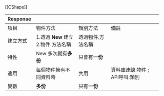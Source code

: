 [[CShape]]


| Response     |  |      |       |       
| -------- | ------------ | ---- | ----- |
| 項目     | 物件方法 | 類別方法 | 備註|
| 建立方式 | 1.透過 **New** 建立 <br>2.物件.方法名稱 | 透過物件.方法名稱 |   | 
| 特性 | New 多次就有**多份** | 只會有**一份** || 
| 適用 | 每個物件擁有不同資料時 | 共用 | 資料庫連線:物件 ; API呼叫:類別 | 
| 變數 | **多份** | 只有**一份**  |  | 
